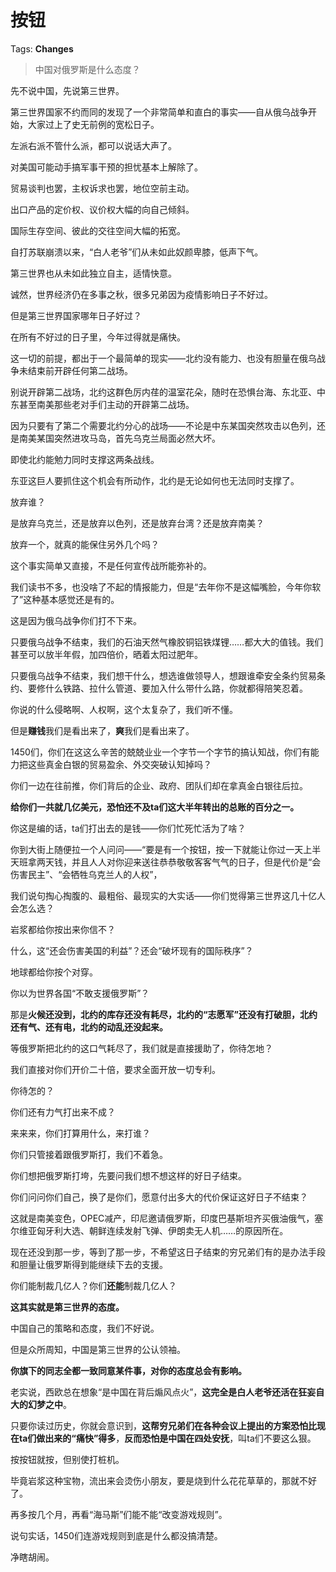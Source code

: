 # 按钮

Tags: **Changes**

> 中国对俄罗斯是什么态度？



先不说中国，先说第三世界。

第三世界国家不约而同的发现了一个非常简单和直白的事实——自从俄乌战争开始，大家过上了史无前例的宽松日子。

左派右派不管什么派，都可以说话大声了。

对美国可能动手搞军事干预的担忧基本上解除了。

贸易谈判也罢，主权诉求也罢，地位空前主动。

出口产品的定价权、议价权大幅的向自己倾斜。

国际生存空间、彼此的交往空间大幅的拓宽。

自打苏联崩溃以来，“白人老爷”们从未如此奴颜卑膝，低声下气。

第三世界也从未如此独立自主，适情快意。

诚然，世界经济仍在多事之秋，很多兄弟因为疫情影响日子不好过。

但是第三世界国家哪年日子好过？

在所有不好过的日子里，今年过得就是痛快。

这一切的前提，都出于一个最简单的现实——北约没有能力、也没有胆量在俄乌战争未结束前开辟任何第二战场。

别说开辟第二战场，北约这群色厉内荏的温室花朵，随时在恐惧台海、东北亚、中东甚至南美那些老对手们主动的开辟第二战场。

因为只要有了第二个需要北约分心的战场——不论是中东某国突然攻击以色列，还是南美某国突然进攻马岛，首先乌克兰局面必然大坏。

即使北约能勉力同时支撑这两条战线。

东亚这巨人要抓住这个机会有所动作，北约是无论如何也无法同时支撑了。

放弃谁？

是放弃乌克兰，还是放弃以色列，还是放弃台湾？还是放弃南美？

放弃一个，就真的能保住另外几个吗？

  


这个事实简单又直接，不是任何宣传战所能弥补的。

我们读书不多，也没啥了不起的情报能力，但是“去年你不是这幅嘴脸，今年你软了”这种基本感觉还是有的。

这是因为俄乌战争你们打不下来。

只要俄乌战争不结束，我们的石油天然气橡胶铜铝铁煤锂……都大大的值钱。我们甚至可以放半年假，加四倍价，晒着太阳过肥年。

只要俄乌战争不结束，我们想干什么，想选谁做领导人，想跟谁牵安全条约贸易条约、要修什么铁路、拉什么管道、要加入什么带什么路，你就都得陪笑忍着。

你说的什么侵略啊、人权啊，这个太复杂了，我们听不懂。

但是**赚钱**我们是看出来了，**爽**我们是看出来了。

1450们，你们在这这么辛苦的兢兢业业一个字节一个字节的搞认知战，你们有能力把这些真金白银的贸易盈余、外交突破认知掉吗？

你们一边在往前推，你们背后的企业、政府、团队们却在拿真金白银往后拉。

**给你们一共就几亿美元，恐怕还不及ta们这大半年转出的总账的百分之一。**

你这是编的话，ta们打出去的是钱——你们忙死忙活为了啥？

  


你到大街上随便拉一个人问问——“要是有一个按钮，按一下就能让你过一天上半天班拿两天钱，并且人人对你迎来送往恭恭敬敬客客气气的日子，但是代价是“会伤害民主”、“会牺牲乌克兰人的人权”，

我们说句掏心掏腹的、最粗俗、最现实的大实话——你们觉得第三世界这几十亿人会怎么选？

岩浆都给你按出来你信不？

什么，这“还会伤害美国的利益”？还会“破坏现有的国际秩序”？

地球都给你按个对穿。

  


你以为世界各国“不敢支援俄罗斯”？

那是**火候还没到，北约的库存还没有耗尽，北约的“志愿军”还没有打破胆，北约还有气、还有电，北约的动乱还没起来。**

等俄罗斯把北约的这口气耗尽了，我们就是直接援助了，你待怎地？

我们直接对你们开价二十倍，要求全面开放一切专利。

你待怎的？

你们还有力气打出来不成？

来来来，你们打算用什么，来打谁？

你们只管接着跟俄罗斯打，我们不着急。

你们想把俄罗斯打垮，先要问我们想不想这样的好日子结束。

你们问问你们自己，换了是你们，愿意付出多大的代价保证这好日子不结束？

这就是南美变色，OPEC减产，印尼邀请俄罗斯，印度巴基斯坦齐买俄油俄气，塞尔维亚匈牙利大选、朝鲜连续发射飞弹、伊朗卖无人机……的原因所在。

现在还没到那一步，等到了那一步，不希望这日子结束的穷兄弟们有的是办法手段和胆量让俄罗斯得到能继续下去的支援。

你们能制裁几亿人？你们**还能**制裁几亿人？

**这其实就是第三世界的态度。**

中国自己的策略和态度，我们不好说。

但是众所周知，中国是第三世界的公认领袖。

**你旗下的同志全都一致同意某件事，对你的态度总会有影响。**

  


  


老实说，西欧总在想象“是中国在背后煽风点火”，**这完全是白人老爷还活在狂妄自大的幻梦之中**。

只要你读过历史，你就会意识到，**这帮穷兄弟们在各种会议上提出的方案恐怕比现在ta们做出来的“痛快”得多**，**反而恐怕是中国在四处安抚**，叫ta们不要这么狠。

按按钮就按，但别使打桩机。

毕竟岩浆这种宝物，流出来会烫伤小朋友，要是烧到什么花花草草的，那就不好了。

再多按几个月，再看“海马斯”们能不能“改变游戏规则”。

说句实话，1450们连游戏规则到底是什么都没搞清楚。

净瞎胡闹。



